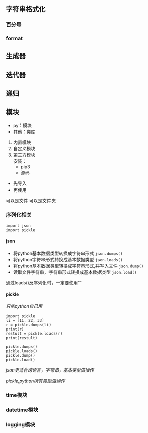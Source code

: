 ## 字符串格式化

### 百分号

### format

## 生成器

## 迭代器

## 递归

## 模块
* py：模块
* 其他：类库

1. 内置模块
2. 自定义模块
3. 第三方模块    
   安装：
    * pip3
    * 源码

* 先导入
* 再使用

可以是文件
可以是文件夹

### 序列化相关
    import json
    import pickle
#### json
* 将python基本数据类型转换成字符串形式
`json.dumps()`
* 将python字符串形式转换成基本数据类型
`json.loads()`
* 将python基本数据类型转换成字符串形式,并写入文件
 `json.dump()`
* 读取文件字符串，字符串形式转换成基本数据类型
 `json.load()`

通过loads()反序列化时，一定要使用“”

#### pickle
*只能python自己用*

    import pickle
    li = [11, 22, 33]
    r = pickle.dumps(li)
    print(r)
    restult = pickle.loads(r)
    print(restult)
    
    pickle.dumps()
    pickle.loads()
    pickle.dump()
    pickle.load()
    
*json更适合跨语言，字符串，基本类型做操作*

*pickle,python所有类型做操作*


### time模块

### datetime模块

### logging模块